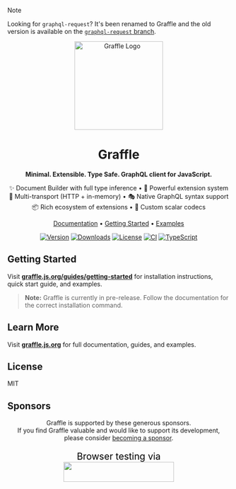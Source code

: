 > [!NOTE]
> Looking for `graphql-request`? It's been renamed to Graffle and the old version is available on the [`graphql-request` branch](https://github.com/graffle-js/graffle/tree/graphql-request).

<p align="center">
  <img src="./website/content/public/_assets/logo-dark.png" width="200" alt="Graffle Logo">
</p>

<h1 align="center">Graffle</h1>

<p align="center">
  <b>Minimal. Extensible. Type Safe. GraphQL client for JavaScript.</b>
</p>

<p align="center">
  ✨ Document Builder with full type inference • 🧰 Powerful extension system<br/>
  🚛 Multi-transport (HTTP + in-memory) • 🎭 Native GraphQL syntax support<br/>
  📦 Rich ecosystem of extensions • 🧙 Custom scalar codecs
</p>

<p align="center">
  <a href="https://graffle.js.org">Documentation</a> •
  <a href="https://graffle.js.org/guides/getting-started">Getting Started</a> •
  <a href="https://graffle.js.org/examples">Examples</a>
</p>

<p align="center">
  <a href="https://www.npmjs.com/package/graffle"><img src="https://img.shields.io/npm/v/graffle.svg?style=flat&colorA=18181B&colorB=28CF8D" alt="Version"></a>
  <a href="https://www.npmjs.com/package/graffle"><img src="https://img.shields.io/npm/dm/graffle.svg?style=flat&colorA=18181B&colorB=28CF8D" alt="Downloads"></a>
  <a href="https://github.com/graffle-js/graffle/blob/main/LICENSE"><img src="https://img.shields.io/github/license/graffle-js/graffle.svg?style=flat&colorA=18181B&colorB=28CF8D" alt="License"></a>
  <a href="https://github.com/graffle-js/graffle/actions/workflows/trunk.yml"><img src="https://img.shields.io/github/actions/workflow/status/graffle-js/graffle/trunk.yml?style=flat&colorA=18181B&colorB=28CF8D" alt="CI"></a>
  <a href="https://www.typescriptlang.org/"><img src="https://img.shields.io/badge/TypeScript-Ready-blue.svg?style=flat&colorA=18181B&colorB=28CF8D" alt="TypeScript"></a>
</p>

## Getting Started

Visit **[graffle.js.org/guides/getting-started](https://graffle.js.org/guides/getting-started)** for installation instructions, quick start guide, and examples.

> **Note:** Graffle is currently in pre-release. Follow the documentation for the correct installation command.

## Learn More

Visit **[graffle.js.org](https://graffle.js.org)** for full documentation, guides, and examples.

## License

MIT

## Sponsors

<p align="center">
  Graffle is supported by these generous sponsors.<br/>
  If you find Graffle valuable and would like to support its development,<br/>
  please consider <a href="https://github.com/sponsors/jasonkuhrt">becoming a sponsor</a>.
</p>

<p align="center" style="font-size:21px; color:black;">
  Browser testing via<br/>
  <a href="https://www.lambdatest.com/?utm_source=graffle&utm_medium=sponsor" target="_blank">
    <img src="https://www.lambdatest.com/blue-logo.png" style="vertical-align: middle;" width="250" height="45" />
  </a>
</p>
